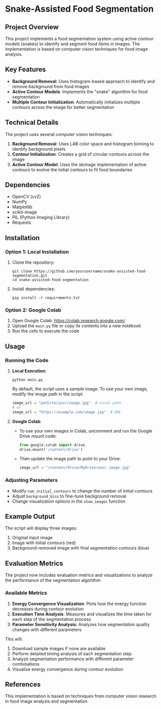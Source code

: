 # Snake-Assisted Food Segmentation

## Project Overview
This project implements a food segmentation system using active contour models (snakes) to identify and segment food items in images. The implementation is based on computer vision techniques for food image analysis.

## Key Features
- **Background Removal**: Uses histogram-based approach to identify and remove background from food images
- **Active Contour Models**: Implements the "snake" algorithm for food segmentation
- **Multiple Contour Initialization**: Automatically initializes multiple contours across the image for better segmentation

## Technical Details
The project uses several computer vision techniques:
1. **Background Removal**: Uses LAB color space and histogram binning to identify background pixels
2. **Contour Initialization**: Creates a grid of circular contours across the image
3. **Active Contour Model**: Uses the skimage implementation of active contours to evolve the initial contours to fit food boundaries

## Dependencies
- OpenCV (cv2)
- NumPy
- Matplotlib
- scikit-image
- PIL (Python Imaging Library)
- Requests

## Installation

### Option 1: Local Installation
1. Clone the repository:
   ```
   git clone https://github.com/yourusername/snake-assisted-food-segmentation.git
   cd snake-assisted-food-segmentation
   ```

2. Install dependencies:
   ```
   pip install -r requirements.txt
   ```

### Option 2: Google Colab
1. Open Google Colab: https://colab.research.google.com/
2. Upload the `main.py` file or copy its contents into a new notebook
3. Run the cells to execute the code

## Usage

### Running the Code
1. **Local Execution**:
   ```
   python main.py
   ```

   By default, the script uses a sample image. To use your own image, modify the image path in the script:
   ```python
   image_url = "path/to/your/image.jpg"  # Local path
   # or
   image_url = "https://example.com/image.jpg"  # URL
   ```

2. **Google Colab**:
   - To use your own images in Colab, uncomment and run the Google Drive mount code:
     ```python
     from google.colab import drive
     drive.mount('/content/drive')
     ```
   - Then update the image path to point to your Drive:
     ```python
     image_url = "/content/drive/MyDrive/your_image.jpg"
     ```

### Adjusting Parameters
- Modify `num_initial_contours` to change the number of initial contours
- Adjust `background_bins` to fine-tune background removal
- Change visualization options in the `show_images` function

## Example Output
The script will display three images:
1. Original input image
2. Image with initial contours (red)
3. Background-removed image with final segmentation contours (blue)

## Evaluation Metrics

The project now includes evaluation metrics and visualizations to analyze the performance of the segmentation algorithm:

### Available Metrics

1. **Energy Convergence Visualization**: Plots how the energy function decreases during contour evolution
2. **Execution Time Analysis**: Measures and visualizes the time taken for each step of the segmentation process
3. **Parameter Sensitivity Analysis**: Analyzes how segmentation quality changes with different parameters


This will:
1. Download sample images if none are available
2. Perform detailed timing analysis of each segmentation step
3. Analyze segmentation performance with different parameter combinations
4. Visualize energy convergence during contour evolution


## References
This implementation is based on techniques from computer vision research in food image analysis and segmentation.
